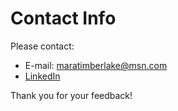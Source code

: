 # Contact Info

Please contact:

- E-mail: maratimberlake@msn.com
- [LinkedIn](https://www.linkedin.com/in/mara-timberlake-979344141/)

Thank you for your feedback!
